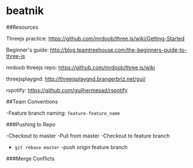 # beatnik

##Resources

Threejs practice: https://github.com/mrdoob/three.js/wiki/Getting-Started

Beginner's guide: http://blog.teamtreehouse.com/the-beginners-guide-to-three-js

mrdoob threejs repo: https://github.com/mrdoob/three.js/wiki

threejsplaygnd: http://threejsplaygnd.brangerbriz.net/gui/

rspotify: https://github.com/guilhermesad/rspotify


##Team Conventions

-Feature branch naming: `feature-feature_name`

###Pushing to Repo

-Checkout to master
-Pull from master
-Checkout to feature branch
- `git rebase master`
-push origin feature branch

###Merge Conflicts


